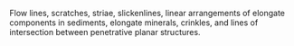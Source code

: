 Flow lines, scratches, striae, slickenlines, linear arrangements of elongate components in sediments, elongate minerals, crinkles, and lines of intersection between penetrative planar structures.
